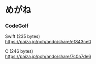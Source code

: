 めがね
======

### CodeGolf  

Swift (235 bytes)  
https://paiza.jp/poh/ando/share/ef843ce0   
  
C (246 bytes)  
https://paiza.jp/poh/ando/share/7c0a7de6  
  
